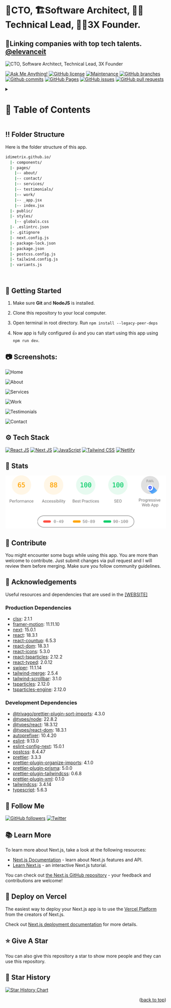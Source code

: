 <a name="readme-top"></a>

# 🚀CTO, 🏗️Software Architect, 🧑‍💻Technical Lead, 👨‍💼3X Founder.

## 🔗Linking companies with top tech talents. [@elevanceit](https://github.com/elevanceit)

![CTO, Software Architect, Technical Lead, 3X Founder](/public/website/home.png "CTO, Software Architect, Technical Lead, 3X Founder")

[![Ask Me Anything!](https://flat.badgen.net/static/Ask%20me/anything?icon=github&color=black&scale=1.01)](https://github.com/idimetrix "Ask Me Anything!")
[![GitHub license](https://flat.badgen.net/github/license/idimetrix/idimetrix.github.io?icon=github&color=black&scale=1.01)](https://github.com/idimetrix/idimetrix.github.io/blob/main/LICENSE "GitHub license")
[![Maintenance](https://flat.badgen.net/static/Maintained/yes?icon=github&color=black&scale=1.01)](https://github.com/idimetrix/idimetrix.github.io/commits/main "Maintenance")
[![GitHub branches](https://flat.badgen.net/github/branches/idimetrix/idimetrix.github.io?icon=github&color=black&scale=1.01)](https://github.com/idimetrix/idimetrix.github.io/branches "GitHub branches")
[![Github commits](https://flat.badgen.net/github/commits/idimetrix/idimetrix.github.io?icon=github&color=black&scale=1.01)](https://github.com/idimetrix/idimetrix.github.io/commits "Github commits")
[![GitHub Pages](https://img.shields.io/badge/GitHub-Pages-blue?logo=github)](https://idimetrix.github.io "GitHub Pages")
[![GitHub issues](https://flat.badgen.net/github/issues/idimetrix/idimetrix.github.io?icon=github&color=black&scale=1.01)](https://github.com/idimetrix/idimetrix.github.io/issues "GitHub issues")
[![GitHub pull requests](https://flat.badgen.net/github/prs/idimetrix/idimetrix.github.io?icon=github&color=black&scale=1.01)](https://github.com/idimetrix/idimetrix.github.io/pulls "GitHub pull requests")

<!-- Table of Contents -->
<details>

<summary>

# :notebook_with_decorative_cover: Table of Contents

</summary>

- [Folder Structure](#bangbang-folder-structure)
- [Getting Started](#toolbox-getting-started)
- [Screenshots](#camera-screenshots)
- [Tech Stack](#gear-tech-stack)
- [Stats](#wrench-stats)
- [Contribute](#raised_hands-contribute)
- [Acknowledgements](#gem-acknowledgements)
- [Buy Me a Coffee](#coffee-buy-me-a-coffee)
- [Follow Me](#rocket-follow-me)
- [Learn More](#books-learn-more)
- [Deploy on Vercel](#page_with_curl-deploy-on-vercel)
- [Give A Star](#star-give-a-star)
- [Star History](#star2-star-history)
- [Give A Star](#star-give-a-star)

</details>

## :bangbang: Folder Structure

Here is the folder structure of this app.

```bash
idimetrix.github.io/
  |- components/
  |- pages/
    |-- about/
    |-- contact/
    |-- services/
    |-- testimonials/
    |-- work/
    |-- _app.jsx
    |-- index.jsx
  |- public/
  |- styles/
    |-- globals.css
  |- .eslintrc.json
  |- .gitignore
  |- next.config.js
  |- package-lock.json
  |- package.json
  |- postcss.config.js
  |- tailwind.config.js
  |- variants.js
```

<br />

## :toolbox: Getting Started

1. Make sure **Git** and **NodeJS** is installed.

2. Clone this repository to your local computer.

3. Open terminal in root directory. Run `npm install --legacy-peer-deps`

4. Now app is fully configured 👍 and you can start using this app using
   `npm run dev`.

## :camera: Screenshots:

![Home](/public/website/home.png "Home")

![About](/public/website/home.png "About")

![Services](/public/website/home.png "Services")

![Work](/public/website/home.png "Work")

![Testimonials](/public/website/home.png "testimonials")

![Contact](/public/website/home.png "Contact")

## :gear: Tech Stack

[![React JS](https://skillicons.dev/icons?i=react "React JS")](https://react.dev/ "React JS")
[![Next JS](https://skillicons.dev/icons?i=next "Next JS")](https://nextjs.org/ "Next JS")
[![JavaScript](https://skillicons.dev/icons?i=js "JavaScript")](https://developer.mozilla.org/en-US/docs/Web/JavaScript "JavaScript")
[![Tailwind CSS](https://skillicons.dev/icons?i=tailwind "Tailwind CSS")](https://tailwindcss.com/ "Tailwind CSS")
[![Netlify](https://skillicons.dev/icons?i=netlify "Netlify")](https://netlify.app/ "Netlify")

## :wrench: Stats

[![Stats for Modern Portfolio](/public/website/stats.svg "Stats for Modern Portfolio")](https://pagespeed-insights-svg.glitch.me/?url=https://awersome-portfolio.netlify.app/ "Stats for Modern Portfolio")

## :raised_hands: Contribute

You might encounter some bugs while using this app. You are more than welcome to
contribute. Just submit changes via pull request and I will review them before
merging. Make sure you follow community guidelines.

## :gem: Acknowledgements

Useful resources and dependencies that are used in the
[[WEBSITE]](https://idimetrix.github.io/)

### Production Dependencies

- [clsx](https://www.npmjs.com/package/clsx): 2.1.1
- [framer-motion](https://www.npmjs.com/package/framer-motion): 11.11.10
- [next](https://www.npmjs.com/package/next): 15.0.1
- [react](https://www.npmjs.com/package/react): 18.3.1
- [react-countup](https://www.npmjs.com/package/react-countup): 6.5.3
- [react-dom](https://www.npmjs.com/package/react-dom): 18.3.1
- [react-icons](https://www.npmjs.com/package/react-icons): 5.3.0
- [react-tsparticles](https://www.npmjs.com/package/react-tsparticles): 2.12.2
- [react-typed](https://www.npmjs.com/package/react-typed): 2.0.12
- [swiper](https://www.npmjs.com/package/swiper): 11.1.14
- [tailwind-merge](https://www.npmjs.com/package/tailwind-merge): 2.5.4
- [tailwind-scrollbar](https://www.npmjs.com/package/tailwind-scrollbar): 3.1.0
- [tsparticles](https://www.npmjs.com/package/tsparticles): 2.12.0
- [tsparticles-engine](https://www.npmjs.com/package/tsparticles-engine): 2.12.0

### Development Dependencies

- [@trivago/prettier-plugin-sort-imports](https://www.npmjs.com/package/@trivago/prettier-plugin-sort-imports):
  4.3.0
- [@types/node](https://www.npmjs.com/package/@types/node): 22.8.2
- [@types/react](https://www.npmjs.com/package/@types/react): 18.3.12
- [@types/react-dom](https://www.npmjs.com/package/@types/react-dom): 18.3.1
- [autoprefixer](https://www.npmjs.com/package/autoprefixer): 10.4.20
- [eslint](https://www.npmjs.com/package/eslint): 9.13.0
- [eslint-config-next](https://www.npmjs.com/package/eslint-config-next): 15.0.1
- [postcss](https://www.npmjs.com/package/postcss): 8.4.47
- [prettier](https://www.npmjs.com/package/prettier): 3.3.3
- [prettier-plugin-organize-imports](https://www.npmjs.com/package/prettier-plugin-organize-imports):
  4.1.0
- [prettier-plugin-prisma](https://www.npmjs.com/package/prettier-plugin-prisma):
  5.0.0
- [prettier-plugin-tailwindcss](https://www.npmjs.com/package/prettier-plugin-tailwindcss):
  0.6.8
- [prettier-plugin-xml](https://www.npmjs.com/package/prettier-plugin-xml):
  0.1.0
- [tailwindcss](https://www.npmjs.com/package/tailwindcss): 3.4.14
- [typescript](https://www.npmjs.com/package/typescript): 5.6.3

## :rocket: Follow Me

[![GitHub followers](https://img.shields.io/github/followers/idimetrix?style=social&label=Follow&maxAge=2592000)](https://github.com/idimetrix "Follow Me")
[![Twitter](https://img.shields.io/twitter/url?style=social&url=https%3A%2F%2Ftwitter.com%2FTechnicalShubam)](https://twitter.com/intent/tweet?text=Wow:&url=https%3A%2F%2Fgithub.com%2Fidimetrix%2Fidimetrix.github.io "Tweet")

## :books: Learn More

To learn more about Next.js, take a look at the following resources:

- [Next.js Documentation](https://nextjs.org/docs) - learn about Next.js
  features and API.
- [Learn Next.js](https://nextjs.org/learn) - an interactive Next.js tutorial.

You can check out
[the Next.js GitHub repository](https://github.com/vercel/next.js/) - your
feedback and contributions are welcome!

## :page_with_curl: Deploy on Vercel

The easiest way to deploy your Next.js app is to use the
[Vercel Platform](https://vercel.com/new?utm_medium=default-template&filter=next.js&utm_source=create-next-app&utm_campaign=create-next-app-readme)
from the creators of Next.js.

Check out [Next.js deployment documentation](https://nextjs.org/docs/deployment)
for more details.

## :star: Give A Star

You can also give this repository a star to show more people and they can use
this repository.

## :star2: Star History

<a href="https://star-history.com/#idimetrix/idimetrix.github.io&Timeline">
<picture>
  <source media="(prefers-color-scheme: dark)" srcset="https://api.star-history.com/svg?repos=idimetrix/idimetrix.github.io&type=Timeline&theme=dark" />
  <source media="(prefers-color-scheme: light)" srcset="https://api.star-history.com/svg?repos=idimetrix/idimetrix.github.io&type=Timeline" />
  <img alt="Star History Chart" src="https://api.star-history.com/svg?repos=idimetrix/idimetrix.github.io&type=Timeline" />
</picture>
</a>

<br />
<p align="right">(<a href="#readme-top">back to top</a>)</p>

